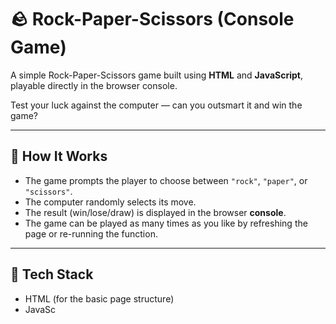 # 🪨 Rock-Paper-Scissors (Console Game)

A simple Rock-Paper-Scissors game built using **HTML** and **JavaScript**, playable directly in the browser console.

Test your luck against the computer — can you outsmart it and win the game?

---

## 🧠 How It Works

- The game prompts the player to choose between `"rock"`, `"paper"`, or `"scissors"`.
- The computer randomly selects its move.
- The result (win/lose/draw) is displayed in the browser **console**.
- The game can be played as many times as you like by refreshing the page or re-running the function.

---

## 🚀 Tech Stack

- HTML (for the basic page structure)
- JavaSc
